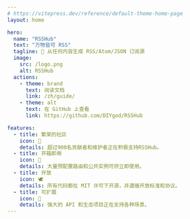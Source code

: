 ```yaml
---
# https://vitepress.dev/reference/default-theme-home-page
layout: home

hero:
  name: "RSSHub"
  text: "万物皆可 RSS"
  tagline: 🧡 从任何内容生成 RSS/Atom/JSON 订阅源
  image:
    src: /logo.png
    alt: RSSHub
  actions:
    - theme: brand
      text: 阅读文档
      link: /zh/guide/
    - theme: alt
      text: 在 GitHub 上查看
      link: https://github.com/DIYgod/RSSHub

features:
  - title: 繁荣的社区
    icon: 🌿
    details: 超过900名贡献者和维护者正在积极支持RSSHub。
  - title: 开箱即用
    icon: 🥳
    details: 大量预配置路由和公共实例可供立即使用。
  - title: 开放
    icon: 🕊️
    details: 所有代码都在 MIT 许可下开源，并遵循开放标准和协议。
  - title: 可扩展
    icon: 🧩
    details: 强大的 API 和生态项目正在支持各种场景。
---
```


